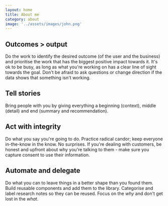 ```yaml
---
layout: home
title: About me
category: about
image: '../assets/images/john.png'
--- 
```



## Outcomes > output
Do the work to identify the desired outcome (of the user and the business) and prioritise the work that has the biggest positive impact towards it. It's ok to be busy, as long as what you're working on has a clear line of sight towards the goal. Don't be afraid to ask questions or change direction if the data shows that something isn't working.

## Tell stories 
Bring people with you by giving everything a beginning (context), middle (detail) and end (summary and recommendation). 

## Act with integrity
Do what you say you're going to do. Practice radical candor; keep everyone in-the-know in the know. No surprises. If you're dealing with customers, be honest and upfront about why you're talking to them - make sure you capture consent to use their information. 

## Automate and delegate
Do what you can to leave things in a better shape than you found them. Build reusable components and add them to the library. Categorise and label research notes so they can be reused. Focus on the _why_ and don't get lost in the _what_. 


